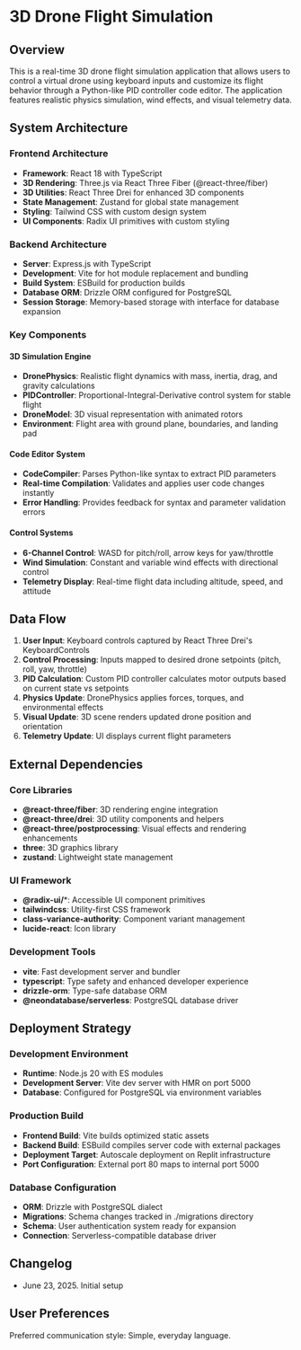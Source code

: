 # 3D Drone Flight Simulation

## Overview

This is a real-time 3D drone flight simulation application that allows users to control a virtual drone using keyboard inputs and customize its flight behavior through a Python-like PID controller code editor. The application features realistic physics simulation, wind effects, and visual telemetry data.

## System Architecture

### Frontend Architecture
- **Framework**: React 18 with TypeScript
- **3D Rendering**: Three.js via React Three Fiber (@react-three/fiber)
- **3D Utilities**: React Three Drei for enhanced 3D components
- **State Management**: Zustand for global state management
- **Styling**: Tailwind CSS with custom design system
- **UI Components**: Radix UI primitives with custom styling

### Backend Architecture
- **Server**: Express.js with TypeScript
- **Development**: Vite for hot module replacement and bundling
- **Build System**: ESBuild for production builds
- **Database ORM**: Drizzle ORM configured for PostgreSQL
- **Session Storage**: Memory-based storage with interface for database expansion

### Key Components

#### 3D Simulation Engine
- **DronePhysics**: Realistic flight dynamics with mass, inertia, drag, and gravity calculations
- **PIDController**: Proportional-Integral-Derivative control system for stable flight
- **DroneModel**: 3D visual representation with animated rotors
- **Environment**: Flight area with ground plane, boundaries, and landing pad

#### Code Editor System
- **CodeCompiler**: Parses Python-like syntax to extract PID parameters
- **Real-time Compilation**: Validates and applies user code changes instantly
- **Error Handling**: Provides feedback for syntax and parameter validation errors

#### Control Systems
- **6-Channel Control**: WASD for pitch/roll, arrow keys for yaw/throttle
- **Wind Simulation**: Constant and variable wind effects with directional control
- **Telemetry Display**: Real-time flight data including altitude, speed, and attitude

## Data Flow

1. **User Input**: Keyboard controls captured by React Three Drei's KeyboardControls
2. **Control Processing**: Inputs mapped to desired drone setpoints (pitch, roll, yaw, throttle)
3. **PID Calculation**: Custom PID controller calculates motor outputs based on current state vs setpoints
4. **Physics Update**: DronePhysics applies forces, torques, and environmental effects
5. **Visual Update**: 3D scene renders updated drone position and orientation
6. **Telemetry Update**: UI displays current flight parameters

## External Dependencies

### Core Libraries
- **@react-three/fiber**: 3D rendering engine integration
- **@react-three/drei**: 3D utility components and helpers
- **@react-three/postprocessing**: Visual effects and rendering enhancements
- **three**: 3D graphics library
- **zustand**: Lightweight state management

### UI Framework
- **@radix-ui/***: Accessible UI component primitives
- **tailwindcss**: Utility-first CSS framework
- **class-variance-authority**: Component variant management
- **lucide-react**: Icon library

### Development Tools
- **vite**: Fast development server and bundler
- **typescript**: Type safety and enhanced developer experience
- **drizzle-orm**: Type-safe database ORM
- **@neondatabase/serverless**: PostgreSQL database driver

## Deployment Strategy

### Development Environment
- **Runtime**: Node.js 20 with ES modules
- **Development Server**: Vite dev server with HMR on port 5000
- **Database**: Configured for PostgreSQL via environment variables

### Production Build
- **Frontend Build**: Vite builds optimized static assets
- **Backend Build**: ESBuild compiles server code with external packages
- **Deployment Target**: Autoscale deployment on Replit infrastructure
- **Port Configuration**: External port 80 maps to internal port 5000

### Database Configuration
- **ORM**: Drizzle with PostgreSQL dialect
- **Migrations**: Schema changes tracked in ./migrations directory
- **Schema**: User authentication system ready for expansion
- **Connection**: Serverless-compatible database driver

## Changelog
- June 23, 2025. Initial setup

## User Preferences

Preferred communication style: Simple, everyday language.